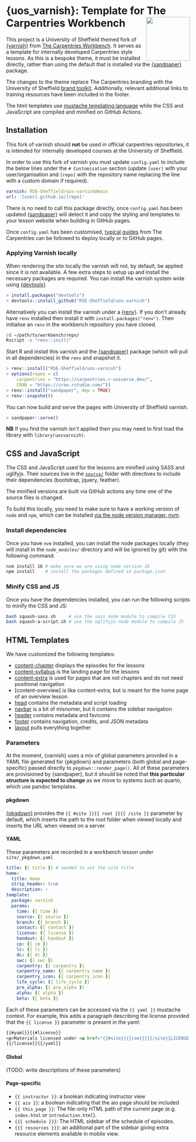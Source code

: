 # {uos_varnish}: Template for The Carpentries Workbench <img src='man/figures/logo.png' align='right' alt='' width=120 />

This project is a University of Sheffield themed fork of [{varnish}] from [The Carpentries
Workbench](https://carpentries.github.io/workbench). It serves as a template
for internally developed Carpentries style lessons. As this is a bespoke theme,
it must be installed directly, rather than using the default that is installed
via the [{sandpaper}] package.

The changes to the theme replace The Carpentries branding with the University of
Sheffield [brand toolkit](https://www.sheffield.ac.uk/brand-toolkit).
Additionally, relevant additional links to training resources have been included
in the footer.

The html templates use [mustache templating
language](https://mustache.github.io/mustache.5.html) while the CSS and
JavaScript are compiled and minified on GitHub Actions.

## Installation

This fork of varnish should **not** be used in official carpentries repositories,
it is intended for internally developed courses at the University of Sheffield.

In order to use this fork of varnish you must update `config.yaml` to include the
below lines under the `# Customisation` section (update `[user]` with your
user/organisation  and `[repo]` with the repository name replacing the line with
a custom domain if required).

```yaml
varnish: RSE-Sheffield/uos-varnish@main
url: '[user].github.io/[repo]'
```

There is no need to call this package directly, once `config.yaml` has been updated
[{sandpaper}] will detect it and copy the styling and templates to your lesson
website when building in GitHub pages.

Once `config.yaml` has been customised, [typical
guides](https://carpentries.github.io/sandpaper) from The Carpentries can be
followed to deploy locally or to GitHub pages.

### Applying Varnish locally

When rendering the site locally the varnish will not, by default, be applied since
it is not available. A few extra steps to setup up and install the necessary
packages are required. You can install the varnish system wide using [{devtools}]

``` r
> install.packages("devtools")
> devtools::install_github("RSE-Sheffield/uos-varnish")
```

Alternatively you can install the varnish under a [{renv}].
If you don't already have `renv` installed then install it with
`install.packages("renv")`. Then initialise an `renv` in the workbench repository
you have cloned.

``` bash
cd ~/path/to/workbench/repo/
Rscript -e "renv::init()"
```

Start R and install this varnish and the [{sandpaper}] package (which will pull in
all dependencies) in the `renv` and snapshot it.

``` r
> renv::install("RSE-Sheffield/uos-varnish")
> options(repos = c(
    carpentries = "https://carpentries.r-universe.dev/",
    CRAN = "https://cran.rstudio.com/"))
> renv::install("sandpaper", dep = TRUE)
> renv::snapshot()
```

You can now build and serve the pages with University of Sheffield varnish.

``` r
> sandpaper::serve()
```

**NB** If you find the varnish _isn't_ applied then you may need to first load
the library with `library(uosvarnish)`.

## CSS and JavaScript

The CSS and JavaScript used for the lessons are minified using SASS and
uglifyjs. Their sources live in the [`source/`](source/) folder with directives
to include their dependencies (bootstrap, jquery, feather).

The minified versions are built via GitHub actions any time one of the source
files is changed.

To build this locally, you need to make sure to have a working version of
`node` and `npm`, which can be installed [via the node version manager, nvm](https://github.com/nvm-sh/nvm#intro).

### Install dependencies

Once you have `nvm` installed, you can install the node packages locally (they
will install in the _`node_modules/`_ directory and will be ignored by git)
with the following command:

```sh
nvm install 16 # make sure we are using node version 16
npm install    # install the packages defined in package.json
```

### Minify CSS and JS

Once you have the dependencies installed, you can run the following scripts to
minify the CSS and JS:

```sh
bash squash-sass.sh     # use the sass node module to compile CSS
bash squash-a-script.sh # use the uglifyjs node module to compile JS
```

## HTML Templates

We have customized the following templates:

 - [content-chapter] displays the episodes for the lessons
 - [content-syllabus] is the landing page for the lessons
 - [content-extra] is used for pages that are not chapters and do not need
   positional navigation
 - [content-overview] is like content-extra, but is meant for the home page of
   an overview lesson
 - [head] contains the metadata and script loading
 - [navbar] is a bit of misnomer, but it contains the sidebar navigation
 - [header] contains metadata and favicons
 - [footer] contains navigation, credits, and JSON metadata
 - [layout] pulls everything together

### Parameters

At the moment, {varnish} uses a mix of global parameters provided in a YAML file
generated for {pkgdown} and parameters (both global and page-specific) passed
directly to `pkgdown::render_page()`. All of these parameters are provisioned
by {sandpaper}, but it should be noted that **this particular structure is
expected to change** as we move to systems such as quarto, which use pandoc
templates.

#### pkgdown

[{pkgdown}] provides the `{{ #site }}{{ root }}{{ /site }}` parameter by default,
which inserts the path to the root folder when viewed locally and inserts the
URL when viewed on a server.

#### YAML

These parameters are recorded in a workbench lesson under `site/_pkgdown.yaml`

```yaml
title: {{ title }} # needed to set the site title
home:
  title: Home
  strip_header: true
  description: ~
template:
  package: varnish
  params:
    time: {{ time }}
    source: {{ source }}
    branch: {{ branch }}
    contact: {{ contact }}
    license: {{ license }}
    handout: {{ handout }}
    cp: {{ cp }}
    lc: {{ lc }}
    dc: {{ dc }}
    swc: {{ swc }}
    carpentry: {{ carpentry }}
    carpentry_name: {{ carpentry_name }}
    carpentry_icon: {{ carpentry_icon }}
    life_cycle: {{ life_cycle }}
    pre_alpha: {{ pre_alpha }}
    alpha: {{ alpha }}
    beta: {{ beta }}
```

Each of these parameters can be accessed via the `{{ yaml }}` mustache context.
For example, this adds a paragraph describing the license provided that the
`{{ license }}` parameter is present in the yaml:

```html
{{#yaml}}{{#license}}
<p>Materials licensed under <a href="{{#site}}{{root}}{{/site}}LICENSE.html">{{license}}</a> by the authors</p>
{{/license}}{{/yaml}}
```


#### Global

(TODO: write descriptions of these parameters)

#### Page-specific

 - `{{ instructor }}`: a boolean indicating instructor view
 - `{{ aio }}`: a boolean indicating that the aio page should be included
 - `{{ this_page }}`: The file-only HTML path of the current page (e.g. `index.html` or `introduction.html`).
 - `{{{ schedule }}}`: The HTML sidebar of the schedule of episodes.
 - `{{{ resources }}}`: an additional part of the sidebar giving extra resource elements available in mobile view.

[{devtools}]: https://devtools.r-lib.org
[{pkgdown}]: https://r-lib.github.io/pkgdown
[{varnish}]: https://github.com/carpentries/varnish
[{sandpaper}]: https://github.com/zkamvar/sandpaper
[content-chapter]: inst/pkgdown/templates/content-chapter.html
[content-syllabus]: inst/pkgdown/templates/content-syllabus.html
[content-extra]: inst/pkgdown/templates/content-extra.html
[head]: inst/pkgdown/templates/head.html
[header]: inst/pkgdown/templates/header.html
[layout]: inst/pkgdown/templates/layout.html
[navbar]: inst/pkgdown/templates/navbar.html
[footer]: inst/pkgdown/templates/footer.html
[{renv}]: https://rstudio.github.io/renv/articles/renv.html
